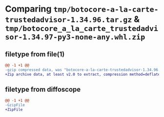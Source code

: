 # Comparing `tmp/botocore-a-la-carte-trustedadvisor-1.34.96.tar.gz` & `tmp/botocore_a_la_carte_trustedadvisor-1.34.97-py3-none-any.whl.zip`

## filetype from file(1)

```diff
@@ -1 +1 @@
-gzip compressed data, was "botocore-a-la-carte-trustedadvisor-1.34.96.tar", last modified: Thu May  2 01:01:38 2024, max compression
+Zip archive data, at least v2.0 to extract, compression method=deflate
```

## filetype from diffoscope

```diff
@@ -1 +1 @@
-GzipFile
+ZipFile
```

